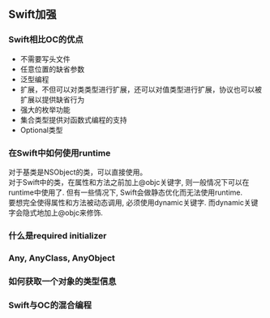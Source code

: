 ## Swift加强

### Swift相比OC的优点
* 不需要写头文件
* 任意位置的缺省参数
* 泛型编程
* 扩展，不但可以对类类型进行扩展，还可以对值类型进行扩展，协议也可以被扩展以提供缺省行为
* 强大的枚举功能
* 集合类型提供对函数式编程的支持
* Optional类型

### 在Swift中如何使用runtime
对于基类是NSObject的类，可以直接使用。  
对于Swift中的类，在属性和方法之前加上@objc关键字, 则一般情况下可以在runtime中使用了. 但有一些情况下, Swift会做静态优化而无法使用runtime.  
要想完全使得属性和方法被动态调用, 必须使用dynamic关键字. 而dynamic关键字会隐式地加上@objc来修饰.

### 什么是required initializer

### Any, AnyClass, AnyObject

### 如何获取一个对象的类型信息

### Swift与OC的混合编程

